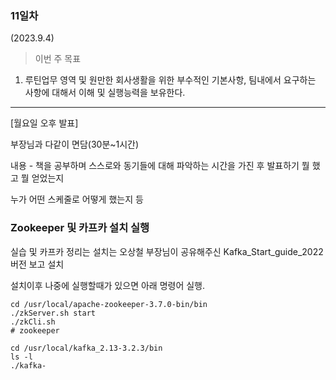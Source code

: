 ### 11일차
(2023.9.4)

> 이번 주 목표

1. 루틴업무 영역 및 원만한 회사생활을 위한 부수적인 기본사항, 팀내에서 요구하는 사항에 대해서 이해 및 실행능력을 보유한다.

-----------------------------------------

[월요일 오후 발표]

부장님과 다같이 면담(30분~1시간)

내용 - 책을 공부하며 스스로와 동기들에 대해 파악하는 시간을 가진 후 발표하기
뭘 했고 뭘 얻었는지

누가 어떤 스케줄로 어떻게 했는지 등

### Zookeeper 및 카프카 설치 실행

실습 및 카프카 정리는 []()
설치는 오상철 부장님이 공유해주신 Kafka_Start_guide_2022 버전 보고 설치

설치이후 나중에 실행할때가 있으면 아래 명령어 실행.

    cd /usr/local/apache-zookeeper-3.7.0-bin/bin
    ./zkServer.sh start
    ./zkCli.sh
    # zookeeper

    cd /usr/local/kafka_2.13-3.2.3/bin
    ls -l
    ./kafka-
    
